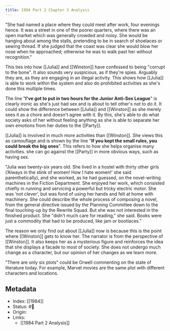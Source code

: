 ```yaml
---
title: 1984 Part 2 Chapter 3 Analysis
---
```


"She had named a place where they could meet after work, four evenings hence. It was a street in one of the poorer quarters, where there was an open market which was generally crowded and noisy. She would be hanging about among the stalls, pretending to be in search of shoelaces or sewing thread. If she judged that the coast was clear she would blow her nose when he approached; otherwise he was to walk past her without recognition."

This ties into how [[Julia]] and [[Winston]] have confessed to being "corrupt to the bone". It also sounds very suspicious, as if they're spies. Arguably they are, as they are engaging in an illegal activity. This shows how [[Julia]] is able to work within the system and also do prohibited activities as she's done this multiple times.

The line "**I've got to put in two hours for the Junior Anti-Sex League**" is clearly ironic as she's just had sex and is about to tell other's not to do it. It could show the difference between [[Julia]] and [[Winston]] as she merely sees it as a chore and doesn't agree with it. By this, she's able to do what society asks of her without feeling anything as she is able to separate her own emotions from her duties to the [[Party]]. 

[[Julia]] is involved in much more activities than [[Winston]]. She views this as camouflage and is shown by the line "**If you kept the small rules, you could break the big ones**". This refers to how she helps organise many activities. she can go against the [[Party]] in more obvious ways, such as having sex. 

"Julia was twenty-six years old. She lived in a hostel with thirty other girls (’Always in the stink of women! How I hate women!’ she said parenthetically), and she worked, as he had guessed, on the novel-writing machines in the Fiction Department. She enjoyed her work, which consisted chiefly in running and servicing a powerful but tricky electric motor. She was ‘not clever’, but was fond of using her hands and felt at home with machinery. She could describe the whole process of composing a novel, from the general directive issued by the Planning Committee down to the final touching-up by the Rewrite Squad. But she was not interested in the finished product. She "didn’t much care for reading," she said. Books were just a commodity that had to be produced, like jam or bootlaces."

The reason we only find out about [[Julia]] now is because this is the point where [[Winston]] gets to know her. The narrator is from the perspective of [[Winston]]. It also keeps her as a mysterious figure and reinforces the idea that she displays a facade to most of society. She does not undergo much change as a character, but our opinion of her changes as we learn more. 

"There are only six plots" could be Orwell commenting on the state of literature today. For example, Marvel movies are the same plot with different characters and locations.

## Metadata
- Index: [[1984]]
- Status: #🌲  
- Origin: 
- Links:
	- [[1984 Part 2 Analysis]]
